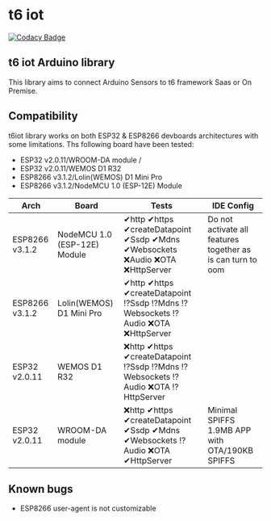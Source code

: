 # t6 iot
[![Codacy Badge](https://api.codacy.com/project/badge/Grade/5b1eb9f55e6e462b86eb731fc8b29489)](https://www.codacy.com/app/internetcollaboratif/t6iot?utm_source=github.com&amp;utm_medium=referral&amp;utm_content=mathcoll/t6iot&amp;utm_campaign=Badge_Grade)

##  t6 iot Arduino library
This library aims to connect Arduino Sensors to t6 framework Saas or On Premise.

## Compatibility
t6iot library works on both ESP32 & ESP8266 devboards architectures with some limitations.
Ths following board have been tested:
- ESP32 v2.0.11/WROOM-DA module / 
- ESP32 v2.0.11/WEMOS D1 R32
- ESP8266 v3.1.2/Lolin(WEMOS) D1 Mini Pro
- ESP8266 v3.1.2/NodeMCU 1.0 (ESP-12E) Module

| Arch | Board | Tests | IDE Config |
| ------ | ------ | ------ | ------ |
|ESP8266 v3.1.2|NodeMCU 1.0 (ESP-12E) Module|✔http ✔https ✔createDatapoint ✔Ssdp ✔Mdns ✔Websockets ❌Audio ❌OTA ❌HttpServer|Do not activate all features together as is can turn to oom|
|ESP8266 v3.1.2|Lolin(WEMOS) D1 Mini Pro|✔http ✔https ✔createDatapoint ⁉️Ssdp ⁉️Mdns ⁉️Websockets ⁉️Audio ❌OTA ❌HttpServer||
|ESP32 v2.0.11|WEMOS D1 R32|❌http ✔https ✔createDatapoint ⁉️Ssdp ⁉️Mdns ⁉️Websockets ⁉️Audio ❌OTA ⁉️HttpServer||
|ESP32 v2.0.11|WROOM-DA module|❌http ✔https ✔createDatapoint ✔Ssdp ✔Mdns ✔Websockets ⁉️Audio ❌OTA ✔HttpServer|Minimal SPIFFS 1.9MB APP with OTA/190KB SPIFFS|


## Known bugs
* ESP8266 user-agent is not customizable